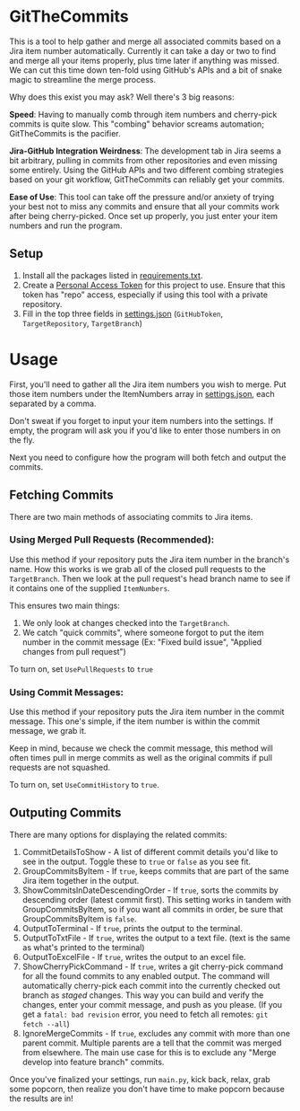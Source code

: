 # GitTheCommits
This is a tool to help gather and merge all associated commits based on a Jira item number automatically.
Currently it can take a day or two to find and merge all your items properly, plus time later if anything was missed.
We can cut this time down ten-fold using GitHub's APIs and a bit of snake magic to streamline the merge process.

Why does this exist you may ask?
Well there's 3 big reasons:

**Speed**:
Having to manually comb through item numbers and cherry-pick commits is quite slow.
This "combing" behavior screams automation; GitTheCommits is the pacifier.

**Jira-GitHub Integration Weirdness**:
The development tab in Jira seems a bit arbitrary, pulling in commits from other repositories and even missing some entirely.
Using the GitHub APIs and two different combing strategies based on your git workflow, GitTheCommits can reliably get your commits.

**Ease of Use**:
This tool can take off the pressure and/or anxiety of trying your best not to miss any commits and ensure that all your commits work after being cherry-picked.
Once set up properly, you just enter your item numbers and run the program.

## Setup
1. Install all the packages listed in [requirements.txt](https://github.com/joeasley-clgx/GitTheCommits/blob/main/requirements.txt).
2. Create a [Personal Access Token](https://github.com/settings/tokens) for this project to use. Ensure that this token has "repo" access, especially if using this tool with a private repository.
3. Fill in the top three fields in [settings.json](https://github.com/joeasley-clgx/GitTheCommits/blob/main/settings.json) (`GitHubToken`, `TargetRepository`, `TargetBranch`)

# Usage
First, you'll need to gather all the Jira item numbers you wish to merge.
Put those item numbers under the ItemNumbers array in [settings.json](https://github.com/joeasley-clgx/GitTheCommits/blob/main/settings.json), each separated by a comma.

Don't sweat if you forget to input your item numbers into the settings.
If empty, the program will ask you if you'd like to enter those numbers in on the fly.

Next you need to configure how the program will both fetch and output the commits.

## Fetching Commits
There are two main methods of associating commits to Jira items.

### Using Merged Pull Requests **(Recommended)**:

Use this method if your repository puts the Jira item number in the branch's name.
How this works is we grab all of the closed pull requests to the `TargetBranch`.
Then we look at the pull request's head branch name to see if it contains one of the supplied `ItemNumbers`.

This ensures two main things:
1. We only look at changes checked into the `TargetBranch`. 
2. We catch "quick commits", where someone forgot to put the item number in the commit message (Ex: "Fixed build issue", "Applied changes from pull request")

To turn on, set `UsePullRequests` to `true`

### Using Commit Messages:

Use this method if your repository puts the Jira item number in the commit message.
This one's simple, if the item number is within the commit message, we grab it.

Keep in mind, because we check the commit message, this method will often times pull in merge commits as well as the original commits if pull requests are not squashed.

To turn on, set `UseCommitHistory` to `true`.

## Outputing Commits

There are many options for displaying the related commits:

1. CommitDetailsToShow - 
A list of different commit details you'd like to see in the output.
Toggle these to `true` or `false` as you see fit.
2. GroupCommitsByItem -
If `true`, keeps commits that are part of the same Jira item together in the output.
3. ShowCommitsInDateDescendingOrder -
If `true`, sorts the commits by descending order (latest commit first).
This setting works in tandem with GroupCommitsByItem, so if you want all commits in order, be sure that GroupCommitsByItem is `false`.
5. OutputToTerminal -
If `true`, prints the output to the terminal.
6. OutputToTxtFile -
If `true`, writes the output to a text file. (text is the same as what's printed to the terminal)
7. OutputToExcelFile -
If `true`, writes the output to an excel file.
8. ShowCherryPickCommand -
If `true`, writes a git cherry-pick command for all the found commits to any enabled output.
The command will automatically cherry-pick each commit into the currently checked out branch as *staged* changes.
This way you can build and verify the changes, enter your commit message, and push as you please.
(If you get a `fatal: bad revision` error, you need to fetch all remotes: `git fetch --all`)
10. IgnoreMergeCommits -
If `true`, excludes any commit with more than one parent commit.
Multiple parents are a tell that the commit was merged from elsewhere.
The main use case for this is to exclude any "Merge develop into feature branch" commits.

Once you've finalized your settings, run `main.py`, kick back, relax, grab some popcorn, then realize you don't have time to make popcorn because the results are in!
